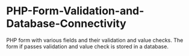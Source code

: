 # PHP-Form-Validation-and-Database-Connectivity
PHP form with various fields and their validation and value checks. The form if passes validation and value check is stored in a database.
